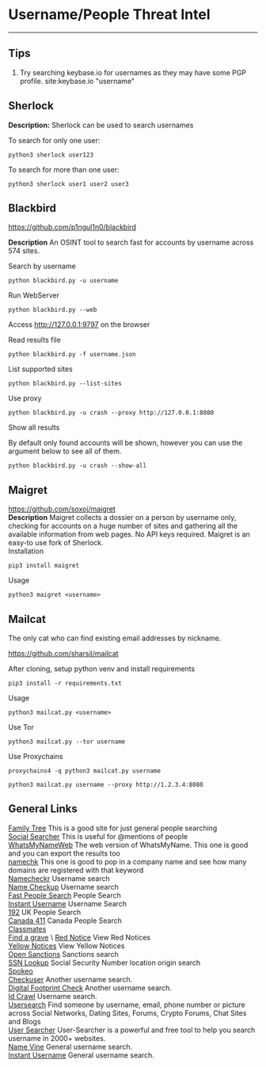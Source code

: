 # Username/People Threat Intel

***

## Tips
1. Try searching keybase.io for usernames as they may have some PGP profile. site:keybase.io "username"

## Sherlock

**Description:** 
Sherlock can be used to search usernames

To search for only one user:

```
python3 sherlock user123
```

To search for more than one user:

```
python3 sherlock user1 user2 user3
```


## Blackbird

https://github.com/p1ngul1n0/blackbird

**Description**
An OSINT tool to search fast for accounts by username across 574 sites.

Search by username

```
python blackbird.py -u username
```

Run WebServer

```
python blackbird.py --web
```
Access http://127.0.0.1:9797 on the browser


Read results file

```
python blackbird.py -f username.json
```

List supported sites

```
python blackbird.py --list-sites
```

Use proxy

```
python blackbird.py -u crash --proxy http://127.0.0.1:8080
```

Show all results

By default only found accounts will be shown, however you can use the argument below to see all of them.

```
python blackbird.py -u crash --show-all
```

## Maigret
https://github.com/soxoj/maigret \
**Description** Maigret collects a dossier on a person by username only, checking for accounts on a huge number of sites and gathering all the available information from web pages. No API keys required. Maigret is an easy-to use fork of Sherlock. \
Installation
```
pip3 install maigret
```
Usage
```
python3 maigret <username>
```





## Mailcat
The only cat who can find existing email addresses by nickname.

https://github.com/sharsil/mailcat

After cloning, setup python venv and install requirements
```
pip3 install -r requirements.txt
```
Usage
```
python3 mailcat.py <username>
```
Use Tor
```
python3 mailcat.py --tor username
```
Use Proxychains
```
proxychains4 -q python3 mailcat.py username
```
```
python3 mailcat.py username --proxy http://1.2.3.4:8080
```


## General Links

[Family Tree](https://www.familytreenow.com)   This is a good site for just general people searching \
[Social Searcher](https://www.social-searcher.com) This is useful for @mentions of people \
[WhatsMyNameWeb](https://whatsmyname.app) The web version of WhatsMyName. This one is good and you can export the results too \
[namechk](https://namechk.com) This one is good to pop in a company name and see how many domains are registered with that keyword \
[Namecheckr](https://www.namecheckr.com/) Username search \
[Name Checkup](https://namecheckup.com/) Username search \
[Fast People Search](https://www.fastpeoplesearch.com/) People Search \
[Instant Username](https://instantusername.com/#) Username Search \
[192](https://www.192.com/) UK People Search \
[Canada 411](https://www.canada411.ca/) Canada People Search \
[Classmates](https://www.classmates.com) \
[Find a grave](https://www.findagrave.com) \ 
[Red Notice](https://www.interpol.int/en/How-we-work/Notices/Red-Notices/View-Red-Notices) View Red Notices \
[Yellow Notices](https://www.interpol.int/en/How-we-work/Notices/Yellow-Notices/View-Yellow-Notices) View Yellow Notices \
[Open Sanctions](https://www.opensanctions.org) Sanctions search \
[SSN Lookup](https://ics.uci.edu/~dan/genealogy/Miller/javascrp/ssn.htm) Social Security Number location origin search \
[Spokeo](https://www.spokeo.com/?s1=a5425d5a5e3911ee806ca18c0a1eba22&g=phone_12670531_100085299_A4822843475) \
[Checkuser](https://checkuser.vercel.app/) Another username search. \
[Digital Footprint Check](https://www.digitalfootprintcheck.com/free-checker.html) Another username search. \
[Id Crawl](https://www.idcrawl.com/username) Username search. \
[Usersearch](https://www.usersearch.org/) Find someone by username, email, phone number or picture across Social Networks, Dating Sites, Forums, Crypto Forums, Chat Sites and Blogs \
[User Searcher](https://www.user-searcher.com/)  User-Searcher is a powerful and free tool to help you search username in 2000+ websites. \
[Name Vine](https://namevine.com) General username search. \
[Instant Username](https://instantusername.com) General username search. 









